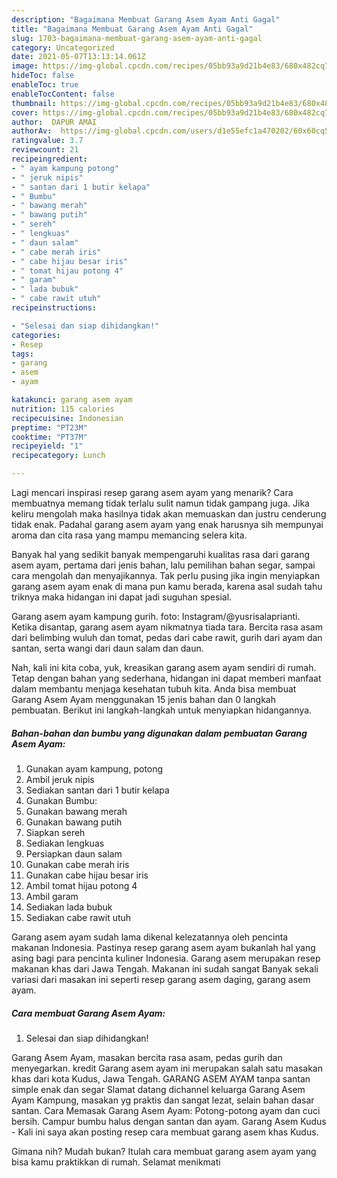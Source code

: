 ```yaml
---
description: "Bagaimana Membuat Garang Asem Ayam Anti Gagal"
title: "Bagaimana Membuat Garang Asem Ayam Anti Gagal"
slug: 1703-bagaimana-membuat-garang-asem-ayam-anti-gagal
category: Uncategorized
date: 2021-05-07T13:13:14.061Z
image: https://img-global.cpcdn.com/recipes/05bb93a9d21b4e83/680x482cq70/garang-asem-ayam-foto-resep-utama.jpg
hideToc: false
enableToc: true
enableTocContent: false
thumbnail: https://img-global.cpcdn.com/recipes/05bb93a9d21b4e83/680x482cq70/garang-asem-ayam-foto-resep-utama.jpg
cover: https://img-global.cpcdn.com/recipes/05bb93a9d21b4e83/680x482cq70/garang-asem-ayam-foto-resep-utama.jpg
author:  DAPUR AMAI
authorAv:  https://img-global.cpcdn.com/users/d1e55efc1a470202/60x60cq50/avatar.jpg
ratingvalue: 3.7
reviewcount: 21
recipeingredient:
- " ayam kampung potong"
- " jeruk nipis"
- " santan dari 1 butir kelapa"
- " Bumbu"
- " bawang merah"
- " bawang putih"
- " sereh"
- " lengkuas"
- " daun salam"
- " cabe merah iris"
- " cabe hijau besar iris"
- " tomat hijau potong 4"
- " garam"
- " lada bubuk"
- " cabe rawit utuh"
recipeinstructions:

- "Selesai dan siap dihidangkan!"
categories:
- Resep
tags:
- garang
- asem
- ayam

katakunci: garang asem ayam 
nutrition: 115 calories
recipecuisine: Indonesian
preptime: "PT23M"
cooktime: "PT37M"
recipeyield: "1"
recipecategory: Lunch

---
```



Lagi mencari inspirasi resep garang asem ayam yang menarik? Cara membuatnya memang tidak terlalu sulit namun tidak gampang juga. Jika keliru mengolah maka hasilnya tidak akan memuaskan dan justru cenderung tidak enak. Padahal garang asem ayam yang enak harusnya sih mempunyai aroma dan cita rasa yang mampu memancing selera kita.


Banyak hal yang sedikit banyak mempengaruhi kualitas rasa dari garang asem ayam, pertama dari jenis bahan, lalu pemilihan bahan segar, sampai cara mengolah dan menyajikannya. Tak perlu pusing jika ingin menyiapkan garang asem ayam enak di mana pun kamu berada, karena asal sudah tahu triknya maka hidangan ini dapat jadi suguhan spesial.

Garang asem ayam kampung gurih. foto: Instagram/@yusrisalaprianti. Ketika disantap, garang asem ayam nikmatnya tiada tara. Bercita rasa asam dari belimbing wuluh dan tomat, pedas dari cabe rawit, gurih dari ayam dan santan, serta wangi dari daun salam dan daun.


Nah, kali ini kita coba, yuk, kreasikan garang asem ayam sendiri di rumah. Tetap dengan bahan yang sederhana, hidangan ini dapat memberi manfaat dalam membantu menjaga kesehatan tubuh kita. Anda bisa membuat Garang Asem Ayam menggunakan 15 jenis bahan dan 0 langkah pembuatan. Berikut ini langkah-langkah untuk menyiapkan hidangannya.

<!--inarticleads1-->

##### Bahan-bahan dan bumbu yang digunakan dalam pembuatan Garang Asem Ayam:

1. Gunakan  ayam kampung, potong
1. Ambil  jeruk nipis
1. Sediakan  santan dari 1 butir kelapa
1. Gunakan  Bumbu:
1. Gunakan  bawang merah
1. Gunakan  bawang putih
1. Siapkan  sereh
1. Sediakan  lengkuas
1. Persiapkan  daun salam
1. Gunakan  cabe merah iris
1. Gunakan  cabe hijau besar iris
1. Ambil  tomat hijau potong 4
1. Ambil  garam
1. Sediakan  lada bubuk
1. Sediakan  cabe rawit utuh


Garang asem ayam sudah lama dikenal kelezatannya oleh pencinta makanan Indonesia. Pastinya resep garang asem ayam bukanlah hal yang asing bagi para pencinta kuliner Indonesia. Garang asem merupakan resep makanan khas dari Jawa Tengah. Makanan ini sudah sangat Banyak sekali variasi dari masakan ini seperti resep garang asem daging, garang asem ayam. 

<!--inarticleads2-->

##### Cara membuat Garang Asem Ayam:


1. Selesai dan siap dihidangkan!

Garang Asem Ayam, masakan bercita rasa asam, pedas gurih dan menyegarkan. kredit Garang asem ayam ini merupakan salah satu masakan khas dari kota Kudus, Jawa Tengah. GARANG ASEM AYAM tanpa santan simple enak dan segar Slamat datang dichannel keluarga Garang Asem Ayam Kampung, masakan yg praktis dan sangat lezat, selain bahan dasar santan. Cara Memasak Garang Asem Ayam: Potong-potong ayam dan cuci bersih. Campur bumbu halus dengan santan dan ayam. Garang Asem Kudus - Kali ini saya akan posting resep cara membuat garang asem khas Kudus. 

Gimana nih? Mudah bukan? Itulah cara membuat garang asem ayam yang bisa kamu praktikkan di rumah. Selamat menikmati
